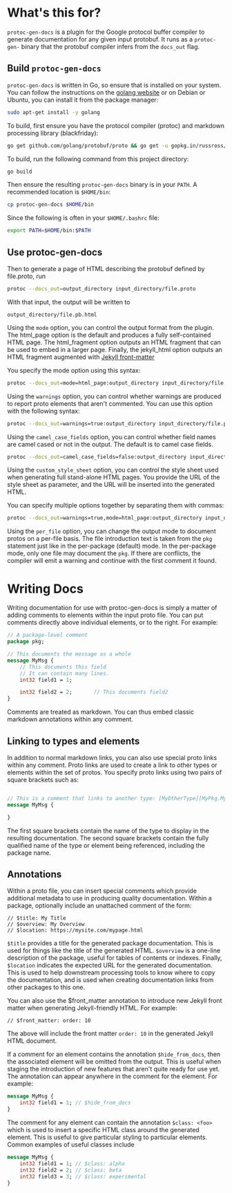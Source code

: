 
# What's this for?

`protoc-gen-docs` is a plugin for the Google protocol buffer compiler to generate
documentation for any given input protobuf. It runs as a `protoc-gen-` binary that the
protobuf compiler infers from the `docs_out` flag.

## Build `protoc-gen-docs`

`protoc-gen-docs` is written in Go, so ensure that is installed on your system. You
can follow the instructions on the [golang website](https://golang.org/doc/install) or
on Debian or Ubuntu, you can install it from the package manager:

```bash
sudo apt-get install -y golang
```

To build, first ensure you have the protocol compiler (protoc) and markdown
processing library (blackfriday):

```bash
go get github.com/golang/protobuf/proto && go get -u gopkg.in/russross/blackfriday.v2
```
To build, run the following command from this project directory:

```bash
go build
```

Then ensure the resulting `protoc-gen-docs` binary is in your `PATH`. A recommended location
is `$HOME/bin`:

```bash
cp protoc-gen-docs $HOME/bin
```

Since the following is often in your `$HOME/.bashrc` file:

```bash
export PATH=$HOME/bin:$PATH
```

## Use protoc-gen-docs

Then to generate a page of HTML describing the protobuf defined by file.proto, run

```bash
protoc --docs_out=output_directory input_directory/file.proto
```


With that input, the output will be written to

	output_directory/file.pb.html

Using the `mode` option, you can control the output format from the plugin. The
html_page option is the default and produces a fully self-contained HTML page.
The html_fragment option outputs an HTML fragment that can be used to embed in a
larger page. Finally, the jekyll_html option outputs an HTML fragment augmented
with [Jekyll front-matter](https://jekyllrb.com/docs/frontmatter/)

You specify the mode option using this syntax:

```bash
protoc --docs_out=mode=html_page:output_directory input_directory/file.proto
```

Using the `warnings` option, you can control whether warnings are produced
to report proto elements that aren't commented. You can use this option with
the following syntax:

```bash
protoc --docs_out=warnings=true:output_directory input_directory/file.proto
```

Using the `camel_case_fields` option, you can control whether field names are camel cased or not in
the output. The default is to camel case fields.

```bash
protoc --docs_out=camel_case_fields=false:output_directory input_directory/file.proto
```

Using the `custom_style_sheet` option, you can control the style sheet used when generating full stand-alone
HTML pages. You provide the URL of the style sheet as parameter, and the URL will be inserted into the generated
HTML.

You can specify multiple options together by separating them with commas:

```bash
protoc --docs_out=warnings=true,mode=html_page:output_directory input_directory/file.proto
```

Using the `per_file` option, you can change the output mode to document protos on a per-file basis. The
file introduction text is taken from the `pkg` statement just like in the per-package (default) mode.
In the per-package mode, only one file may document the `pkg`. If there are conflicts, the compiler
will emit a warning and continue with the first comment it found.

# Writing Docs

Writing documentation for use with protoc-gen-docs is simply a matter of adding comments to elements
within the input proto file. You can put comments directly above individual elements, or to the
right. For example:

```proto
// A package-level comment
package pkg;

// This documents the message as a whole
message MyMsg {
    // This documents this field 
    // It can contain many lines.
    int32 field1 = 1;

    int32 field2 = 2;       // This documents field2
}
```

Comments are treated as markdown. You can thus embed classic markdown annotations within any comment.

## Linking to types and elements

In addition to normal markdown links, you can also use special proto links within any comment. Proto
links are used to create a link to other types or elements within the set of protos. You specify proto links
using two pairs of square brackets such as:

```proto

// This is a comment that links to another type: [MyOtherType][MyPkg.MyOtherType]
message MyMsg {

}

```

The first square brackets contain the name of the type to display in the resulting documentation. The second
square brackets contain the fully qualified name of the type or element being referenced, including the
package name.

## Annotations

Within a proto file, you can insert special comments which provide additional metadata to
use in producing quality documentation. Within a package, optionally include an unattached
comment of the form:

```
// $title: My Title
// $overview: My Overview
// $location: https://mysite.com/mypage.html
```

`$title` provides a title for the generated package documentation. This is used for things like the
title of the generated HTML. `$overview` is a one-line description of the package, useful for
tables of contents or indexes. Finally, `$location` indicates the expected URL for the generated
documentation. This is used to help downstream processing tools to know where to copy
the documentation, and is used when creating documentation links from other packages to this one.

You can also use the $front_matter annotation to introduce new Jekyll front matter when generating
Jekyll-friendly HTML. For example:

```
// $front_matter: order: 10
```

The above will include the front matter `order: 10` in the generated Jekyll HTML document.

If a comment for an element contains the annotation `$hide_from_docs`,
then the associated element will be omitted from the output. This is useful when staging the
introduction of new features that aren't quite ready for use yet. The annotation can appear
anywhere in the comment for the element. For example:

```proto
message MyMsg {
    int32 field1 = 1; // $hide_from_docs
}
```

The comment for any element can contain the annotation `$class: <foo>` which is used
to insert a specific HTML class around the generated element. This is useful to give
particular styling to particular elements. Common examples of useful classes include

```proto
message MyMsg {
    int32 field1 = 1; // $class: alpha
    int32 field2 = 2; // $class: beta
    int32 field3 = 3; // $class: experimental
}
```
